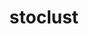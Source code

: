 ---
layout: docs
title: stoclust
link_title: Documentation
children: 1
permalink: /docs/
list_title: 'Submodules'
---